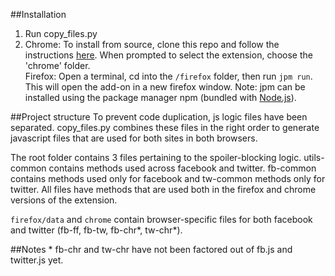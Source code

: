 ##Installation
1. Run copy_files.py
2. Chrome: To install from source, clone this repo and follow the instructions [here](https://developer.chrome.com/extensions/getstarted#unpacked). When prompted to select the extension, choose the 'chrome' folder.<br>
Firefox: Open a terminal, cd into the `/firefox` folder, then run `jpm run`. This will open the add-on in a new firefox window. Note: jpm can be installed using the package manager npm (bundled with [Node.js](https://nodejs.org/)).


##Project structure
To prevent code duplication, js logic files have been separated. copy_files.py combines these files in the right order to generate javascript files that are used for both sites in both browsers.

The root folder contains 3 files pertaining to the spoiler-blocking logic. utils-common contains methods used across facebook and twitter. fb-common contains methods used only for facebook and tw-common methods only for twitter. All files have methods that are used both in the firefox and chrome versions of the extension.

`firefox/data` and `chrome` contain browser-specific files for both facebook and twitter (fb-ff, fb-tw, fb-chr\*, tw-chr\*).


##Notes
\* fb-chr and tw-chr have not been factored out of fb.js and twitter.js yet.